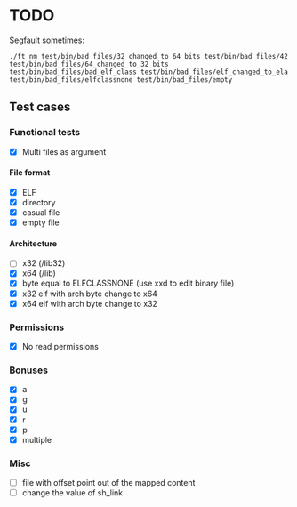# TODO

Segfault sometimes:

```
./ft_nm test/bin/bad_files/32_changed_to_64_bits test/bin/bad_files/42 test/bin/bad_files/64_changed_to_32_bits test/bin/bad_files/bad_elf_class test/bin/bad_files/elf_changed_to_ela test/bin/bad_files/elfclassnone test/bin/bad_files/empty
```

## Test cases

### Functional tests

- [x] Multi files as argument

#### File format

- [x] ELF
- [x] directory
- [x] casual file
- [x] empty file

#### Architecture

- [ ] x32 (/lib32)
- [x] x64 (/lib)
- [x] byte equal to ELFCLASSNONE (use xxd to edit binary file)
- [x] x32 elf with arch byte change to x64
- [x] x64 elf with arch byte change to x32

### Permissions

- [x] No read permissions

### Bonuses

- [x] a
- [x] g
- [x] u
- [x] r
- [x] p
- [x] multiple

### Misc

- [ ] file with offset point out of the mapped content
- [ ] change the value of sh_link
